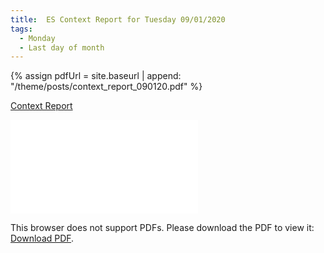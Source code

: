 ```yaml
---
title:  ES Context Report for Tuesday 09/01/2020
tags:
  - Monday
  - Last day of month
---
```


{% assign pdfUrl = site.baseurl | append: "/theme/posts/context_report_090120.pdf" %}

<a href="{{pdfUrl}}">Context Report</a>

<object data="{{pdfUrl}}" type="application/pdf" width="700px" height="700px">
    <embed src="{{pdfUrl}}">
        <p>This browser does not support PDFs. Please download the PDF to view it: <a href="{{pdfUrl}}">Download PDF</a>.</p>
    </embed>
</object>

